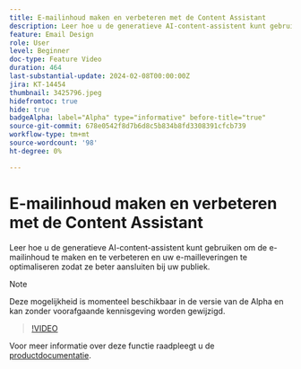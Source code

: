 ```yaml
---
title: E-mailinhoud maken en verbeteren met de Content Assistant
description: Leer hoe u de generatieve AI-content-assistent kunt gebruiken om de e-mailinhoud te maken en te verbeteren en uw e-mailleveringen te optimaliseren zodat ze beter aansluiten bij uw publiek.
feature: Email Design
role: User
level: Beginner
doc-type: Feature Video
duration: 464
last-substantial-update: 2024-02-08T00:00:00Z
jira: KT-14454
thumbnail: 3425796.jpeg
hidefromtoc: true
hide: true
badgeAlpha: label="Alpha" type="informative" before-title="true"
source-git-commit: 678e0542f8d7b6d8c5b834b8fd3308391cfcb739
workflow-type: tm+mt
source-wordcount: '98'
ht-degree: 0%

---
```



# E-mailinhoud maken en verbeteren met de Content Assistant

Leer hoe u de generatieve AI-content-assistent kunt gebruiken om de e-mailinhoud te maken en te verbeteren en uw e-mailleveringen te optimaliseren zodat ze beter aansluiten bij uw publiek.

>[!NOTE]
>
> Deze mogelijkheid is momenteel beschikbaar in de versie van de Alpha en kan zonder voorafgaande kennisgeving worden gewijzigd.

>[!VIDEO](https://video.tv.adobe.com/v/3425796/?learn=on)

Voor meer informatie over deze functie raadpleegt u de [productdocumentatie](https://experienceleague.adobe.com/docs/campaign-web/v8/msg/email/content/content-assistant/generative-gs.html).
